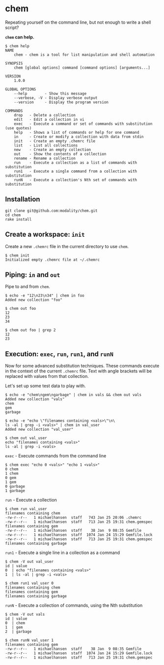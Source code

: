 # chem

Repeating yourself on the command line, but not enough to write a shell script?

**`chem` can help.**

```
$ chem help
NAME
    chem - chem is a tool for list manipulation and shell automation

SYNOPSIS
    chem [global options] command [command options] [arguments...]

VERSION
    1.0.0

GLOBAL OPTIONS
    --help        - Show this message
    --verbose, -V - Display verbose output
    --version     - Display the program version

COMMANDS
    drop   - Delete a collection
    edit   - Edit a collection in vi
    exec   - Execute a command or set of commands with substitution (use quotes)
    help   - Shows a list of commands or help for one command
    in     - Create or modify a collection with data from stdin
    init   - Create an empty .chemrc file
    list   - List all collections
    new    - Create an empty collection
    out    - Show the contents of a collection
    rename - Rename a collection
    run    - Execute a collection as a list of commands with substitution
    run1   - Execute a single command from a collection with substitution
    runN   - Execute a collection's Nth set of commands with substitution
```

## Installation

```
git clone git@github.com:modality/chem.git
cd chem
rake install
```

## Create a workspace: `init`
Create a new `.chemrc` file in the current directory to use `chem`.

```
$ chem init
Initialized empty .chemrc file at ~/.chemrc
```

## Piping: `in` and `out`
Pipe to and from `chem`.
```
$ echo -e "12\n23\n34" | chem in foo
Added new collection "foo"

$ chem out foo
12
23
34

$ chem out foo | grep 2
12
23
```

## Execution: `exec`, `run`, `run1`, and `runN`
Now for some advanced substitution techniques. These commands execute
in the context of the current `.chemrc` file. Text with angle brackets
will be replaced with values from that collection.

Let's set up some test data to play with.
```
$ echo -e "chem\ngem\ngarbage" | chem in vals && chem out vals
Added new collection "vals"
chem
gem
garbage

$ echo -e "echo \"filenames containing <vals>\"\n\
ls -al | grep -i <vals>" | chem in val_user
Added new collection "val_user"

$ chem out val_user
echo "filenames containing <vals>"
ls -al | grep -i <vals>
```

`exec` - Execute commands from the command line
```
$ chem exec "echo 0 <vals>" "echo 1 <vals>"
0 chem
1 chem
0 gem
1 gem
0 garbage
1 garbage
```

`run` - Execute a collection
```
$ chem run val_user
filenames containing chem
-rw-r--r--   1 michaelhansen  staff   743 Jan 25 20:06 .chemrc
-rw-r--r--   1 michaelhansen  staff   713 Jan 25 19:31 chem.gemspec
filenames containing gem
-rw-r--r--   1 michaelhansen  staff    38 Jan  9 08:35 Gemfile
-rw-r--r--   1 michaelhansen  staff  1074 Jan 24 15:29 Gemfile.lock
-rw-r--r--   1 michaelhansen  staff   713 Jan 25 19:31 chem.gemspec
filenames containing garbage
```

`run1` - Execute a single line in a collection as a command
```
$ chem -V out val_user
id | value
0  | echo "filenames containing <vals>"
1  | ls -al | grep -i <vals>

$ chem run1 val_user 0
filenames containing chem
filenames containing gem
filenames containing garbage
```

`runN` - Execute a collection of commands, using the Nth substitution
```
$ chem -V out vals
id | value
0  | chem
1  | gem
2  | garbage

$ chem runN val_user 1
filenames containing gem
-rw-r--r--   1 michaelhansen  staff    38 Jan  9 08:35 Gemfile
-rw-r--r--   1 michaelhansen  staff  1074 Jan 24 15:29 Gemfile.lock
-rw-r--r--   1 michaelhansen  staff   713 Jan 25 19:31 chem.gemspec
```
